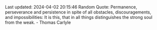 Last updated: 2024-04-02 20:15:46
Random Quote: Permanence, perseverance and persistence in spite of all obstacles, discouragements, and impossibilities: It is this, that in all things distinguishes the strong soul from the weak. - Thomas Carlyle